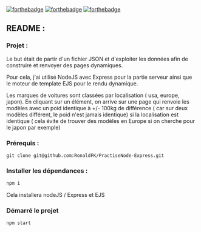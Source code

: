 [![forthebadge](https://img.shields.io/badge/LinkedIn-0077B5?style=for-the-badge&logo=linkedin&logoColor=white)](https://www.linkedin.com/in/ronald-fonlebeck)
[![forthebadge](https://img.shields.io/badge/Node.js-43853D?style=for-the-badge&logo=node.js&logoColor=white)](https://forthebadge.com)
[![forthebadge](https://img.shields.io/badge/Express.js-404D59?style=for-the-badge)](https://forthebadge.com)


## README :


### Projet :


Le but était de partir d'un fichier JSON et d'exploiter les données afin de construire et renvoyer des pages dynamiques.

Pour cela, j'ai utilisé NodeJS avec Express pour la partie serveur ainsi que le moteur de template EJS pour le rendu dynamique.

Les marques de voitures sont classées par localisation ( usa, europe, japon).
En cliquant sur un élément, on arrive sur une page qui renvoie les modèles avec un poid identique à +/- 100kg de différence ( car sur deux modèles différent, le poid n'est jamais identique) si la localisation est identique ( cela évite de trouver des modèles en Europe si on cherche pour le japon par exemple)

### Prérequis :

```
git clone git@github.com:RonaldFK/PractiseNode-Express.git
```

### Installer les dépendances :

```bash
npm i
```

Cela installera nodeJS / Express et EJS

### Démarré le projet

```
npm start
```
